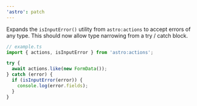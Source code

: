 ```yaml
---
'astro': patch
---
```


Expands the `isInputError()` utility from `astro:actions` to accept errors of any type. This should now allow type narrowing from a try / catch block.

```ts
// example.ts
import { actions, isInputError } from 'astro:actions';

try {
  await actions.like(new FormData());
} catch (error) {
  if (isInputError(error)) {
    console.log(error.fields);
  }
}
```
